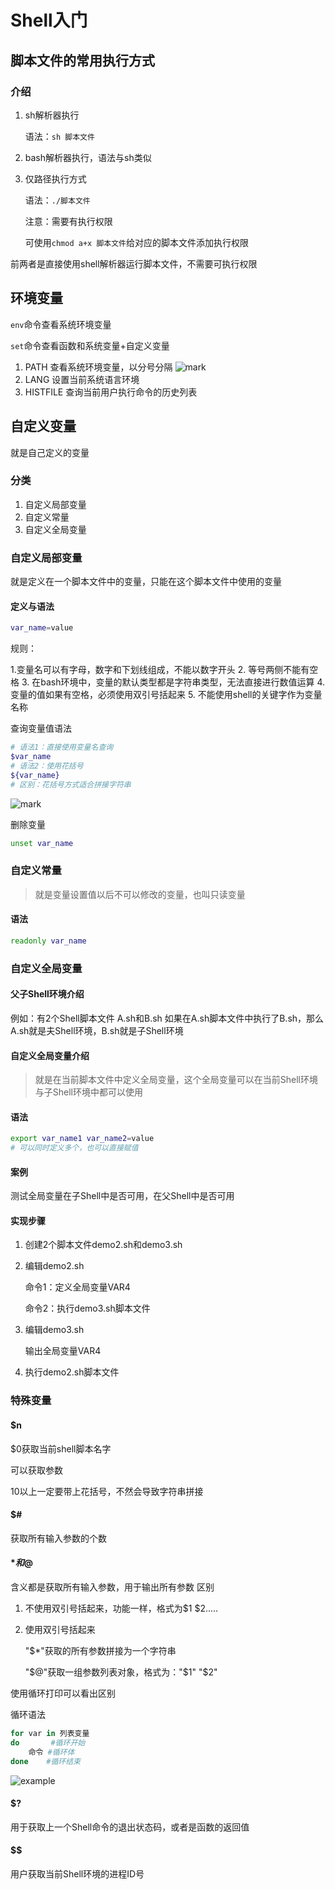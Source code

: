 # Shell入门

## 脚本文件的常用执行方式

### 介绍

1. sh解析器执行

   语法：`sh 脚本文件`

2. bash解析器执行，语法与sh类似

3. 仅路径执行方式

   语法：`./脚本文件`

   注意：需要有执行权限

   可使用`chmod a+x 脚本文件`给对应的脚本文件添加执行权限

前两者是直接使用shell解析器运行脚本文件，不需要可执行权限

## 环境变量

`env`命令查看系统环境变量

`set`命令查看函数和系统变量+自定义变量

1. PATH 查看系统环境变量，以分号分隔
![mark](http://img.codelin.xyz/blog/20200920/RdPTgOR1506E.jpg?imageslim)
2. LANG 设置当前系统语言环境
3. HISTFILE 查询当前用户执行命令的历史列表

## 自定义变量
就是自己定义的变量

### 分类
1. 自定义局部变量
2. 自定义常量
3. 自定义全局变量

### 自定义局部变量
就是定义在一个脚本文件中的变量，只能在这个脚本文件中使用的变量

#### 定义与语法
```bash
var_name=value
```

规则：

1.变量名可以有字母，数字和下划线组成，不能以数字开头
2. 等号两侧不能有空格
3. 在bash环境中，变量的默认类型都是字符串类型，无法直接进行数值运算
4. 变量的值如果有空格，必须使用双引号括起来
5. 不能使用shell的关键字作为变量名称 

查询变量值语法
```bash
# 语法1：直接使用变量名查询
$var_name
# 语法2：使用花括号
${var_name}
# 区别：花括号方式适合拼接字符串
```
![mark](http://img.codelin.xyz/blog/20200920/uK3rJTYGyjME.png?imageslim)

删除变量
```bash
unset var_name
```

### 自定义常量
> 就是变量设置值以后不可以修改的变量，也叫只读变量

#### 语法
```bash
readonly var_name
```

### 自定义全局变量

#### 父子Shell环境介绍

例如：有2个Shell脚本文件 A.sh和B.sh
如果在A.sh脚本文件中执行了B.sh，那么A.sh就是夫Shell环境，B.sh就是子Shell环境

#### 自定义全局变量介绍
> 就是在当前脚本文件中定义全局变量，这个全局变量可以在当前Shell环境与子Shell环境中都可以使用

#### 语法
```bash
export var_name1 var_name2=value
# 可以同时定义多个，也可以直接赋值
```

#### 案例
测试全局变量在子Shell中是否可用，在父Shell中是否可用

#### 实现步骤
1. 创建2个脚本文件demo2.sh和demo3.sh
2. 编辑demo2.sh
   
   命令1：定义全局变量VAR4

   命令2：执行demo3.sh脚本文件

3. 编辑demo3.sh

   输出全局变量VAR4

4. 执行demo2.sh脚本文件


### 特殊变量

#### $n

$0获取当前shell脚本名字

可以获取参数

10以上一定要带上花括号，不然会导致字符串拼接

#### $#

获取所有输入参数的个数

#### $*和$@
含义都是获取所有输入参数，用于输出所有参数
区别
1. 不使用双引号括起来，功能一样，格式为$1 $2.....
2. 使用双引号括起来


    "$*"获取的所有参数拼接为一个字符串

    "$@"获取一组参数列表对象，格式为："$1" "$2"

使用循环打印可以看出区别

循环语法
```bash
for var in 列表变量
do       #循环开始
    命令 #循环体
done    #循环结束
```

![example](http://img.codelin.xyz/20200920185013.png)

#### $?
用于获取上一个Shell命令的退出状态码，或者是函数的返回值

#### $$
用户获取当前Shell环境的进程ID号